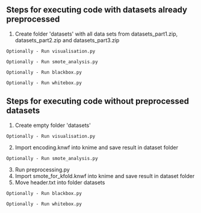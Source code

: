 Steps for executing code with datasets already preprocessed
--
1. Create folder 'datasets' with all data sets from datasets_part1.zip, datasets_part2.zip and datasets_part3.zip

  `Optionally - Run visualisation.py`
  
  `Optionally - Run smote_analysis.py`
  
  `Optionally - Run blackbox.py`

  `Optionally - Run whitebox.py`

Steps for executing code without preprocessed datasets
--
1. Create empty folder 'datasets'

  `Optionally - Run visualisation.py`
  
2. Import encoding.knwf into knime and save result in dataset folder

  `Optionally - Run smote_analysis.py`
  
3. Run preprocessing.py	
4. Import smote_for_kfold.knwf into knime and save result in dataset folder
5. Move header.txt into folder datasets

  `Optionally - Run blackbox.py`

  `Optionally - Run whitebox.py`
